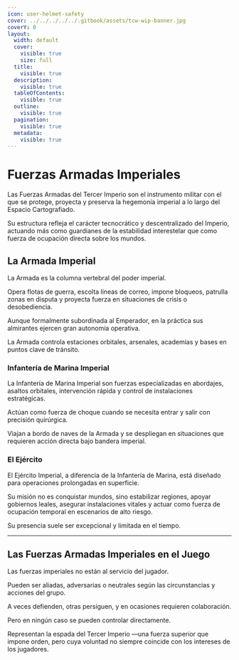 ```yaml
---
icon: user-helmet-safety
cover: ../../../../../.gitbook/assets/tcw-wip-banner.jpg
coverY: 0
layout:
  width: default
  cover:
    visible: true
    size: full
  title:
    visible: true
  description:
    visible: true
  tableOfContents:
    visible: true
  outline:
    visible: true
  pagination:
    visible: true
  metadata:
    visible: true
---
```


# Fuerzas Armadas Imperiales

Las Fuerzas Armadas del Tercer Imperio son el instrumento militar con el que se protege, proyecta y preserva la hegemonía imperial a lo largo del Espacio Cartografiado.

Su estructura refleja el carácter tecnocrático y descentralizado del Imperio, actuando más como guardianes de la estabilidad interestelar que como fuerza de ocupación directa sobre los mundos.

## La Armada Imperial

La Armada es la columna vertebral del poder imperial.

Opera flotas de guerra, escolta líneas de correo, impone bloqueos, patrulla zonas en disputa y proyecta fuerza en situaciones de crisis o desobediencia.

Aunque formalmente subordinada al Emperador, en la práctica sus almirantes ejercen gran autonomía operativa.

La Armada controla estaciones orbitales, arsenales, academias y bases en puntos clave de tránsito.

### Infantería de Marina Imperial

La Infantería de Marina Imperial son fuerzas especializadas en abordajes, asaltos orbitales, intervención rápida y control de instalaciones estratégicas.

Actúan como fuerza de choque cuando se necesita entrar y salir con precisión quirúrgica.

Viajan a bordo de naves de la Armada y se despliegan en situaciones que requieren acción directa bajo bandera imperial.

### El Ejército

El Ejército Imperial, a diferencia de la Infantería de Marina, está diseñado para operaciones prolongadas en superficie.

Su misión no es conquistar mundos, sino estabilizar regiones, apoyar gobiernos leales, asegurar instalaciones vitales y actuar como fuerza de ocupación temporal en escenarios de alto riesgo.

Su presencia suele ser excepcional y limitada en el tiempo.

***

## Las Fuerzas Armadas Imperiales en el Juego

Las fuerzas imperiales no están al servicio del jugador.

Pueden ser aliadas, adversarias o neutrales según las circunstancias y acciones del grupo.

A veces defienden, otras persiguen, y en ocasiones requieren colaboración.

Pero en ningún caso se pueden controlar directamente.

Representan la espada del Tercer Imperio —una fuerza superior que impone orden, pero cuya voluntad no siempre coincide con los intereses de los jugadores.
